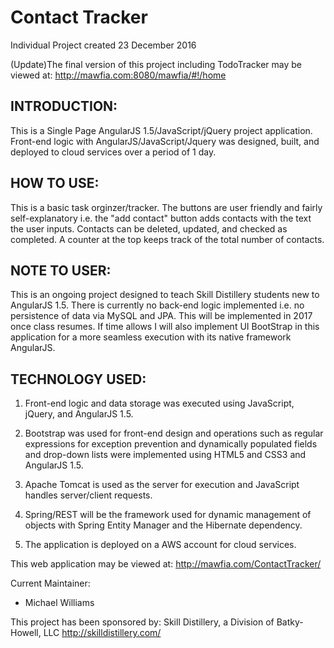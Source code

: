 # Contact Tracker
Individual Project created 23 December 2016

(Update)The final version of this project including TodoTracker may be viewed at: http://mawfia.com:8080/mawfia/#!/home

INTRODUCTION:
--------------------
This is a Single Page AngularJS 1.5/JavaScript/jQuery project application.  Front-end logic with AngularJS/JavaScript/Jquery was designed, built, and deployed to cloud services over a period of 1 day.

HOW TO USE:
---------------------
This is a basic task orginzer/tracker. The buttons are user friendly and fairly self-explanatory i.e. the "add contact" button adds contacts with the text the user inputs.  Contacts can be deleted, updated, and checked as completed.  A counter at the top keeps track of the total number of contacts.


NOTE TO USER:
---------------------
This is an ongoing project designed to teach Skill Distillery students new to AngularJS 1.5.  There is currently no back-end logic implemented i.e. no persistence of data via MySQL and JPA.  This will be implemented in 2017 once class resumes.  If time allows I will also implement UI BootStrap in this application for a more seamless execution with its native framework AngularJS.

TECHNOLOGY USED:
-----------------
1.  Front-end logic and data storage was executed using JavaScript, jQuery, and AngularJS 1.5.

2.  Bootstrap was used for front-end design and operations such as regular expressions for exception prevention and dynamically populated fields and drop-down lists were implemented using HTML5 and CSS3 and AngularJS 1.5.

6.  Apache Tomcat is used as the server for execution and JavaScript handles server/client requests.

7.  Spring/REST will be the framework used for dynamic management of objects with Spring Entity Manager and the Hibernate dependency.

8.  The application is deployed on a AWS account for cloud services.

This web application may be viewed at: http://mawfia.com/ContactTracker/

Current Maintainer:
 * Michael Williams

This project has been sponsored by:
Skill Distillery, a Division of Batky-Howell, LLC
http://skilldistillery.com/
